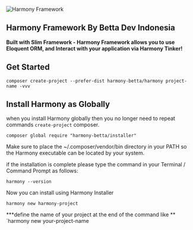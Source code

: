 ![Harmony Framework](https://image.ibb.co/eEhZdb/harmony_tinker.png "Harmony Framework")

## Harmony Framework By Betta Dev Indonesia</h2>
**Built with Slim Framework - Harmony Framework allows you to use Eloquent ORM, and Interact with your application via Harmony Tinker!**

## Get Started

    composer create-project --prefer-dist harmony-betta/harmony project-name -vvv

## Install Harmony as Globally

when you install Harmony globally then you no longer need to repeat commands `create-project` composer.



    composer global require "harmony-betta/installer"

Make sure to place the ~/.composer/vendor/bin directory in your PATH so the Harmony executable can be located by your system.

if the installation is complete please type the command in your Terminal / Command Prompt as follows:

	harmony --version

Now you can install using Harmony Installer

	harmony new harmony-project

***define the name of your project at the end of the command like ** `harmony new your-project-name
